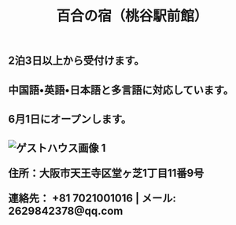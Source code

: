 
<body>
    <header>
        <h1>百合の宿（桃谷駅前館）</h1>
    </header>
<h2>2泊3日以上から受付けます。<h2>
<h2>中国語•英語•日本語と多言語に対応しています。<h2>
<h2>6月1日にオープンします。<h2>
<div class="image-gallery">
    <img src="[https://imgur.com/tQdpZsU.jpg]" alt="ゲストハウス画像 1">
<p>住所：大阪市天王寺区堂ヶ芝1丁目11番9号</p>
<p>連絡先： +81 7021001016  | メール: 2629842378@qq.com</p>
